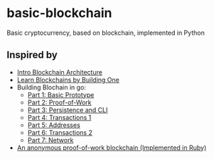 # basic-blockchain
Basic cryptocurrency, based on blockchain, implemented in Python

## Inspired by
* [Intro Blockchain Architecture](https://www.pluralsight.com/guides/software-engineering-best-practices/blockchain-architecture)
* [Learn Blockchains by Building One](https://hackernoon.com/learn-blockchains-by-building-one-117428612f46?gi=9fbd0628b089)
* Building Blochain in go:
  * [Part 1: Basic Prototype](https://jeiwan.cc/posts/building-blockchain-in-go-part-1/)
  * [Part 2: Proof-of-Work](https://jeiwan.cc/posts/building-blockchain-in-go-part-2/)
  * [Part 3: Persistence and CLI](https://jeiwan.cc/posts/building-blockchain-in-go-part-3/)
  * [Part 4: Transactions 1](https://jeiwan.cc/posts/building-blockchain-in-go-part-4/)
  * [Part 5: Addresses](https://jeiwan.cc/posts/building-blockchain-in-go-part-5/)
  * [Part 6: Transactions 2](https://jeiwan.cc/posts/building-blockchain-in-go-part-6/)
  * [Part 7: Network](https://jeiwan.cc/posts/building-blockchain-in-go-part-7/)
* [An anonymous proof-of-work blockchain (Implemented in Ruby)](https://github.com/alexdovzhanyn/odyn)
